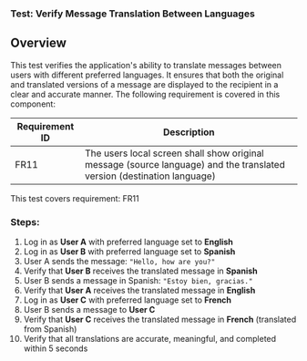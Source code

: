### Test: Verify Message Translation Between Languages

## Overview
This test verifies the application's ability to translate messages between users with different preferred languages. It ensures that both the original and translated versions of a message are displayed to the recipient in a clear and accurate manner. The following requirement is covered in this component:

| Requirement ID | Description                                                                                                                                              |
|----------------|----------------------------------------------------------------------------------------------------------------------------------------------------------|
| FR11           | The users local screen shall show original message (source language) and the translated version (destination language)                                   |


This test covers requirement: FR11

### Steps:
1. Log in as **User A** with preferred language set to **English**  
2. Log in as **User B** with preferred language set to **Spanish**  
3. User A sends the message: `"Hello, how are you?"`  
4. Verify that **User B** receives the translated message in **Spanish**  
5. User B sends a message in Spanish: `"Estoy bien, gracias."`  
6. Verify that **User A** receives the translated message in **English**  
7. Log in as **User C** with preferred language set to **French**  
8. User B sends a message to **User C**  
9. Verify that **User C** receives the translated message in **French** (translated from Spanish)  
10. Verify that all translations are accurate, meaningful, and completed within 5 seconds
